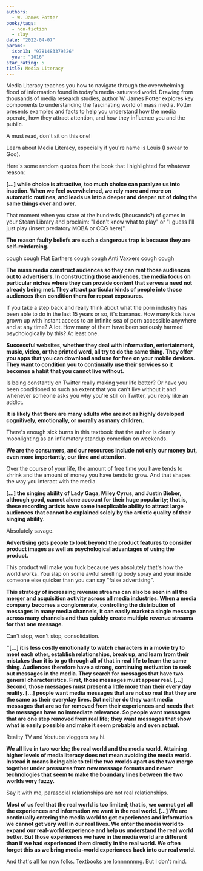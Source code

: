 ```yaml
---
authors:
  - W. James Potter
books/tags:
  - non-fiction
  - slay
date: "2022-04-07"
params:
  isbn13: "9781483379326"
  year: "2016"
star_rating: 5
title: Media Literacy
---
```


Media Literacy teaches you how to navigate through the overwhelming flood of information found in today's media-saturated world. Drawing from thousands of media research studies, author W. James Potter explores key components to understanding the fascinating world of mass media. Potter presents examples and facts to help you understand how the media operate, how they attract attention, and how they influence you and the public.

<!--more-->

A must read, don't sit on this one!

Learn about Media Literacy, especially if you're name is Louis (I swear to God).

Here's some random quotes from the book that I highlighted for whatever reason:

**[...] while choice is attractive, too much choice can paralyze us into** **inaction. When we feel overwhelmed, we rely more and more on automatic** **routines, and leads us into a deeper and deeper rut of doing the same things** **over and over.**

That moment when you stare at the hundreds (thousands?) of games in your Steam Library and proclaim: "I don't know what to play" or "I guess I'll just play (insert predatory MOBA or CCG here)".

**The reason faulty beliefs are such a dangerous trap is because they are** **self-reinforcing.**

cough cough Flat Earthers cough cough Anti Vaxxers cough cough

**The mass media construct audiences so they can rent those audiences out to** **advertisers. In constructing those audiences, the media focus on particular** **niches where they can provide content that serves a need not already being** **met. They attract particular kinds of people into those audiences then** **condition them for repeat exposures.**

If you take a step back and really think about what the porn industry has been able to do in the last 15 years or so, it's bananas. How many kids have grown up with instant access to an infinite sea of porn accessible anywhere and at any time? A lot. How many of them have been seriously harmed psychologically by this? At least one.

**Successful websites, whether they deal with information, entertainment,** **music, video, or the printed word, all try to do the same thing. They offer** **you apps that you can download and use for free on your mobile devices. They** **want to condition you to continually use their services so it becomes a habit** **that you cannot live without.**

Is being constantly on Twitter really making your life better? Or have you been conditioned to such an extent that you can't live without it and whenever someone asks you why you're still on Twitter, you reply like an addict.

**It is likely that there are many adults who are not as highly developed** **cognitively, emotionally, or morally as many children.**

There's enough sick burns in this textbook that the author is clearly moonlighting as an inflamatory standup comedian on weekends.

**We are the consumers, and our resources include not only our money but, even more importantly, our time and attention.**

Over the course of your life, the amount of free time you have tends to shrink and the amount of money you have tends to grow. And that shapes the way you interact with the media.

**[...] the singing ability of Lady Gaga, Miley Cyrus, and Justin Bieber,** **although good, cannot alone account for their huge popularity; that is, these** **recording artists have some inexplicable ability to attract large audiences** **that cannot be explained solely by the artistic quality of their singing** **ability.**

Absolutely savage.

**Advertising gets people to look beyond the product features to consider** **product images as well as psychological advantages of using the product.**

This product will make you fuck because yes absolutely that's how the world works. You slap on some awful smelling body spray and your inside someone else quicker than you can say "false advertising".

**This strategy of increasing revenue streams can also be seen in all the** **merger and acquisition activity across all media industries. When a media** **company becomes a conglomerate, controlling the distribution of messages in** **many media channels, it can easily market a single message across many** **channels and thus quickly create multiple revenue streams for that one** **message.**

Can't stop, won't stop, consolidation.

**"[...] it is less costly emotionally to watch characters in a movie try to** **meet each other, establish relationships, break up, and learn from their** **mistakes than it is to go through all of that in real life to learn the same** **thing. Audiences therefore have a strong, continuing motivation to seek out** **messages in the media. They search for messages that have two general** **characteristics. First, those messages must appear real. [...] Second, those** **messages must present a little more than their every day reality. [...] people** **want media messages that are not so real that they are the same as their** **everyday lives. But neither do they want media messages that are so far** **removed from their experiences and needs that the messages have no immediate** **relevance. So people want messages that are one step removed from real life;** **they want messages that show what is easily possible and make it seem probable** **and even actual.**

Reality TV and Youtube vloggers say hi.

**We all live in two worlds; the real world and the media world. Attaining** **higher levels of media literacy does not mean avoiding the media world.** **Instead it means being able to tell the two worlds apart as the two merge** **together under pressures from new message formats and newer technologies that** **seem to make the boundary lines between the two worlds very fuzzy.**

Say it with me, parasocial relationships are not real relationships.

**Most of us feel that the real world is too limited; that is, we cannot get** **all the experiences and information we want in the real world. [...] We are** **continually entering the media world to get experiences and information we** **cannot get very well in our real lives. We enter the media world to expand our** **real-world experience and help us understand the real world better. But those** **experiences we have in the media world are different than if we had** **experienced them directly in the real world. We often forget this as we bring** **media-world experiences back into our real world.**

And that's all for now folks. Textbooks are lonnnnnnng. But I don't mind.
